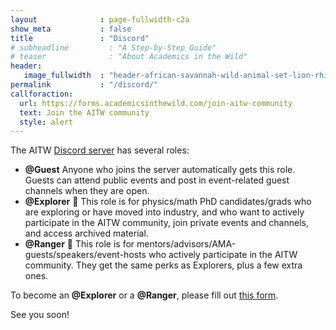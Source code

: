 ```yaml
---
layout              : page-fullwidth-c2a
show_meta           : false
title               : "Discord"
# subheadline         : "A Step-by-Step Guide"
# teaser              : "About Academics in the Wild"
header:
   image_fullwidth  : "header-african-savannah-wild-animal-set-lion-rhino-zebra-buffalo-giraffe-flamingo-leopard-gazelle-elephant.jpg"
permalink           : "/discord/"
callforaction:
  url: https://forms.academicsinthewild.com/join-aitw-community
  text: Join the AITW community
  style: alert
---
```

The AITW <a href="https://discord.gg/4h7m5ag9d4">Discord server</a> has several roles:
- **@Guest** Anyone who joins the server automatically gets this role. Guests can attend public events and post in event-related guest channels when they are open.
- **@Explorer** 🧭 This role is for physics/math PhD candidates/grads who are exploring or have moved into industry, and who want to actively participate in the AITW community, join private events and channels, and access archived material.
- **@Ranger** 🤠 This role is for mentors/advisors/AMA-guests/speakers/event-hosts who actively participate in the AITW community. They get the same perks as Explorers, plus a few extra ones.

To become an **@Explorer** or a **@Ranger**, please fill out [this form](https://forms.academicsinthewild.com/join-aitw-community).

See you soon!